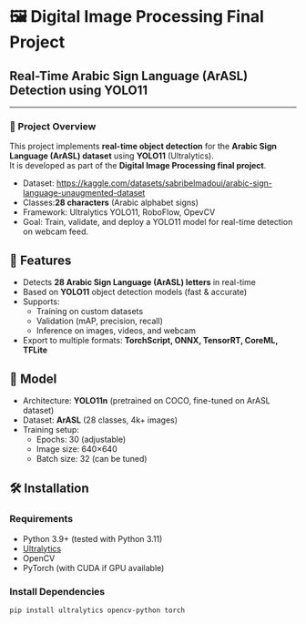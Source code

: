 # 🖼️ Digital Image Processing Final Project  
## Real-Time Arabic Sign Language (ArASL) Detection using YOLO11  

---

### 📖 Project Overview
This project implements **real-time object detection** for the **Arabic Sign Language (ArASL) dataset** using **YOLO11** (Ultralytics).  
It is developed as part of the **Digital Image Processing final project**.  

- Dataset: https://kaggle.com/datasets/sabribelmadoui/arabic-sign-language-unaugmented-dataset 
- Classes:**28 characters** (Arabic alphabet signs)  
- Framework: Ultralytics YOLO11, RoboFlow, OpevCV
- Goal: Train, validate, and deploy a YOLO11 model for real-time detection on webcam feed.

## 🚀 Features
- Detects **28 Arabic Sign Language (ArASL) letters** in real-time
- Based on **YOLO11** object detection models (fast & accurate)
- Supports:
  - Training on custom datasets
  - Validation (mAP, precision, recall)
  - Inference on images, videos, and webcam
- Export to multiple formats: **TorchScript, ONNX, TensorRT, CoreML, TFLite**

## 🧠 Model
- Architecture: **YOLO11n** (pretrained on COCO, fine-tuned on ArASL dataset)
- Dataset: **ArASL** (28 classes, 4k+ images)
- Training setup:
  - Epochs: 30 (adjustable)
  - Image size: 640×640
  - Batch size: 32 (can be tuned)

## 🛠 Installation

### Requirements
- Python 3.9+ (tested with Python 3.11)
- [Ultralytics](https://pypi.org/project/ultralytics/)
- OpenCV
- PyTorch (with CUDA if GPU available)

### Install Dependencies
```bash
pip install ultralytics opencv-python torch


